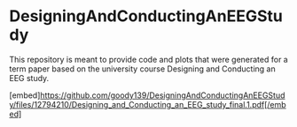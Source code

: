 # DesigningAndConductingAnEEGStudy
This repository is meant to provide code and plots that were generated for a term paper based on the university course Designing and Conducting an EEG study. 


[embed]https://github.com/goody139/DesigningAndConductingAnEEGStudy/files/12794210/Designing_and_Conducting_an_EEG_study_final.1.pdf[/embed]

